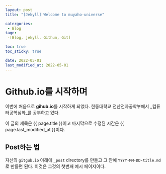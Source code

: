 ```yaml
---
layout: post
title: "[Jekyll] Welcome to muyaho-universe"

catergories:
 - Blog
tage:
 -[Blog, jekyll, Githun, Git]

toc: true
toc_sticky: true

date: 2022-05-01
last_modified_at: 2022-05-01
---
```

# Github.io를 시작하며

이번에 처음으로 **gihub.io**를 시작하게 되었다.
한동대학교 전산전자공학부에서 _컴퓨터공학심화_를 공부하고 있다.

이 글의 제목은 {{ page.title }}이고
마지막으로 수정된 시간은 {{ page.last_modified_at }}이다.

## Post하는 법
자신의 `gitgub.io` 아래에 `_post` directory를 만들고 그 안에 `YYYY-MM-DD-title.md`로 만들면 된다.
이것은 그것의 첫번째 예시 페이지이다.


